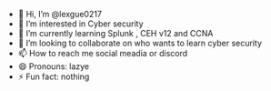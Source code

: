 - 👋 Hi, I’m @lexgue0217
- 👀 I’m interested in Cyber security
- 🌱 I’m currently learning  Splunk , CEH v12 and CCNA
- 💞️ I’m looking to collaborate on who wants to learn cyber security
- 📫 How to reach me social meadia or discord
- 😄 Pronouns: lazye
- ⚡ Fun fact: nothing

<!---
lexgue0217/lexgue0217 is a ✨ special ✨ repository because its `README.md` (this file) appears on your GitHub profile.
You can click the Preview link to take a look at your changes.
--->
